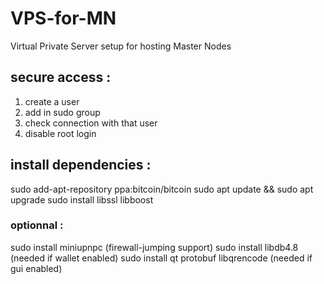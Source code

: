 # VPS-for-MN
Virtual Private Server setup for hosting Master Nodes

## secure access :
1) create a user
2) add in sudo group
3) check connection with that user
4) disable root login

## install dependencies : 
 sudo add-apt-repository ppa:bitcoin/bitcoin
 sudo apt update && sudo apt upgrade
 sudo install libssl libboost 
### optionnal : 
 sudo install miniupnpc (firewall-jumping support)
 sudo install libdb4.8 (needed if wallet enabled)
 sudo install qt protobuf libqrencode (needed if gui enabled)
 
